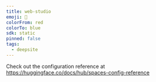 ```yaml
---
title: web-studio
emoji: 🐳
colorFrom: red
colorTo: blue
sdk: static
pinned: false
tags:
  - deepsite
---
```


Check out the configuration reference at https://huggingface.co/docs/hub/spaces-config-reference